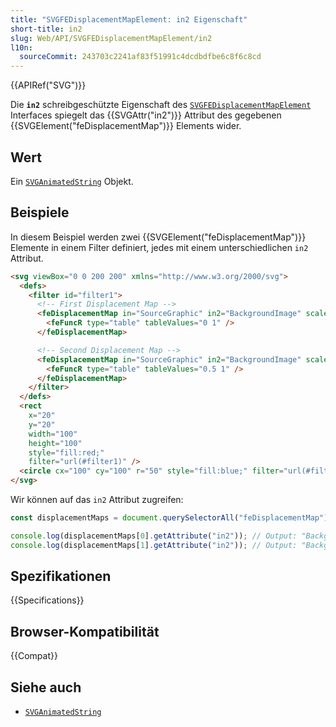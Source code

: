 ```yaml
---
title: "SVGFEDisplacementMapElement: in2 Eigenschaft"
short-title: in2
slug: Web/API/SVGFEDisplacementMapElement/in2
l10n:
  sourceCommit: 243703c2241af83f51991c4dcdbdfbe6c8f6c8cd
---
```


{{APIRef("SVG")}}

Die **`in2`** schreibgeschützte Eigenschaft des [`SVGFEDisplacementMapElement`](/de/docs/Web/API/SVGFEDisplacementMapElement) Interfaces spiegelt das {{SVGAttr("in2")}} Attribut des gegebenen {{SVGElement("feDisplacementMap")}} Elements wider.

## Wert

Ein [`SVGAnimatedString`](/de/docs/Web/API/SVGAnimatedString) Objekt.

## Beispiele

In diesem Beispiel werden zwei {{SVGElement("feDisplacementMap")}} Elemente in einem Filter definiert, jedes mit einem unterschiedlichen `in2` Attribut.

```html
<svg viewBox="0 0 200 200" xmlns="http://www.w3.org/2000/svg">
  <defs>
    <filter id="filter1">
      <!-- First Displacement Map -->
      <feDisplacementMap in="SourceGraphic" in2="BackgroundImage" scale="20">
        <feFuncR type="table" tableValues="0 1" />
      </feDisplacementMap>

      <!-- Second Displacement Map -->
      <feDisplacementMap in="SourceGraphic" in2="BackgroundImage" scale="30">
        <feFuncR type="table" tableValues="0.5 1" />
      </feDisplacementMap>
    </filter>
  </defs>
  <rect
    x="20"
    y="20"
    width="100"
    height="100"
    style="fill:red;"
    filter="url(#filter1)" />
  <circle cx="100" cy="100" r="50" style="fill:blue;" filter="url(#filter1)" />
</svg>
```

Wir können auf das `in2` Attribut zugreifen:

```js
const displacementMaps = document.querySelectorAll("feDisplacementMap");

console.log(displacementMaps[0].getAttribute("in2")); // Output: "BackgroundImage"
console.log(displacementMaps[1].getAttribute("in2")); // Output: "BackgroundImage"
```

## Spezifikationen

{{Specifications}}

## Browser-Kompatibilität

{{Compat}}

## Siehe auch

- [`SVGAnimatedString`](/de/docs/Web/API/SVGAnimatedString)
